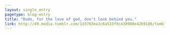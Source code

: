 ```yaml
---
layout: single_entry
pagetype: blog-entry
title: "Dude, for the love of god, don't look behind you."
link: http://49.media.tumblr.com/1d3763ea3c6a533f9c438908e4269186/tumblr_nwol94inQm1s7km96o2_400.gif
---
```

